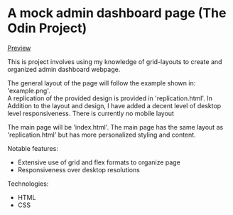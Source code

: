 # A mock admin dashboard page (The Odin Project)
[Preview](https://kevinv0212.github.io/admin-dashboard/)

This is project involves using my knowledge of grid-layouts to create
and organized admin dashboard webpage.

The general layout of the page will follow the example shown in: 'example.png'.  
A replication of the provided design is provided in 'replication.html'. In 
Addition to the layout and design, I have added a decent level of desktop level
responsiveness. There is currently no mobile layout


The main page will be 'index.html'. The main page has the same layout as 
'replication.html' but has more personalized styling and content.

Notable features:
* Extensive use of grid and flex formats to organize page
* Responsiveness over desktop resolutions

Technologies:
* HTML
* CSS

